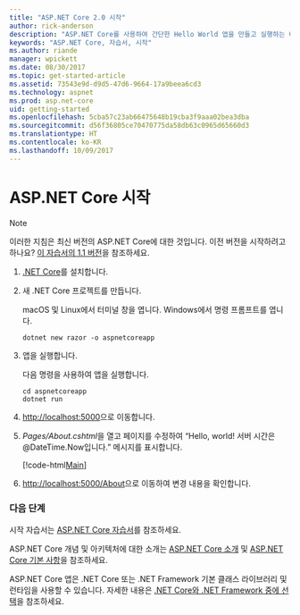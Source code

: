 ```yaml
---
title: "ASP.NET Core 2.0 시작"
author: rick-anderson
description: "ASP.NET Core를 사용하여 간단한 Hello World 앱을 만들고 실행하는 빠른 자습서입니다."
keywords: "ASP.NET Core, 자습서, 시작"
ms.author: riande
manager: wpickett
ms.date: 08/30/2017
ms.topic: get-started-article
ms.assetid: 73543e9d-d9d5-47d6-9664-17a9beea6cd3
ms.technology: aspnet
ms.prod: asp.net-core
uid: getting-started
ms.openlocfilehash: 5cba57c23ab66475648b19cba3f9aaa02bea3dba
ms.sourcegitcommit: d56f36805ce70470775da58db63c0965d65660d3
ms.translationtype: HT
ms.contentlocale: ko-KR
ms.lasthandoff: 10/09/2017
---
```

# <a name="getting-started-with-aspnet-core"></a>ASP.NET Core 시작

> [!NOTE]
> 이러한 지침은 최신 버전의 ASP.NET Core에 대한 것입니다. 이전 버전을 시작하려고 하나요? [이 자습서의 1.1 버전](xref:getting-started-1.1)을 참조하세요.

1. [.NET Core](https://www.microsoft.com/net/core/)를 설치합니다.

2. 새 .NET Core 프로젝트를 만듭니다.

   macOS 및 Linux에서 터미널 창을 엽니다. Windows에서 명령 프롬프트를 엽니다.

    ```terminal
    dotnet new razor -o aspnetcoreapp
    ```
    
4. 앱을 실행합니다.

    다음 명령을 사용하여 앱을 실행합니다.

    ```terminal
    cd aspnetcoreapp
    dotnet run
    ```

5. [http://localhost:5000](http://localhost:5000)으로 이동합니다.

6. *Pages/About.cshtml*을 열고 페이지를 수정하여 “Hello, world! 서버 시간은 @DateTime.Now입니다.” 메시지를 표시합니다.

    [!code-html[Main](getting-started/sample/getting-started/about.cshtml?highlight=9&range=1-9)]

7. [http://localhost:5000/About](http://localhost:5000/About)으로 이동하여 변경 내용을 확인합니다.

### <a name="next-steps"></a>다음 단계

시작 자습서는 [ASP.NET Core 자습서](tutorials/index.md)를 참조하세요.

ASP.NET Core 개념 및 아키텍처에 대한 소개는 [ASP.NET Core 소개](index.md) 및 [ASP.NET Core 기본 사항](fundamentals/index.md)을 참조하세요.

ASP.NET Core 앱은 .NET Core 또는 .NET Framework 기본 클래스 라이브러리 및 런타임을 사용할 수 있습니다. 자세한 내용은 [.NET Core와 .NET Framework 중에 선택](https://docs.microsoft.com/dotnet/articles/standard/choosing-core-framework-server)을 참조하세요.
